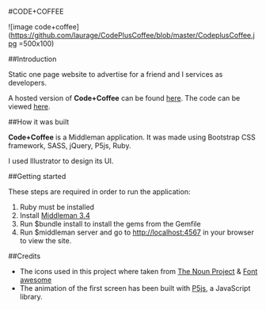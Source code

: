 #CODE+COFFEE

![image code+coffee](https://github.com/laurage/CodePlusCoffee/blob/master/CodeplusCoffee.jpg =500x100)

##Introduction

Static one page website to advertise for a friend and I services as developers.

A hosted version of **Code+Coffee** can be found [here](http://www.codepluscoffee.com/). The code can be viewed [here](https://github.com/laurage/CodePlusCoffee).

##How it was built

**Code+Coffee** is a Middleman application. It was made using Bootstrap CSS framework, SASS, jQuery, P5js, Ruby.

I used Illustrator to design its UI.

##Getting started

These steps are required in order to run the application:

1. Ruby must be installed
2. Install [Middleman 3.4](https://middlemanapp.com/basics/install/)
3. Run $bundle install to install the gems from the Gemfile
4. Run $middleman server and go to [http://localhost:4567](http://localhost:4567) in your browser to view the site.

##Credits

* The icons used in this project where taken from [The Noun Project](https://thenounproject.com/) & [Font awesome](http://fontawesome.io/)
* The animation of the first screen has been built with [P5js](https://p5js.org/), a JavaScript library.
